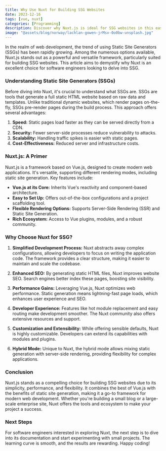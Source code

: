 ```yaml
---
title: Why Use Nuxt for Building SSG Websites
date: 2023-12-16
tags: [vue, nuxt]
categories: [Programming]
description: Discover why Nuxt.js is ideal for SSG websites in this easy-to-understand guide, exploring its benefits in speed, SEO, and developer experience.
image: "@assets/blog/norway/lachlan-gowen-jrMsv-0o0bw-unsplash.jpg"
---
```


In the realm of web development, the trend of using Static Site Generators (SSGs) has been rapidly growing. Among the numerous options available, Nuxt.js stands out as a powerful and versatile framework, particularly suited for building SSG websites. This article aims to demystify why Nuxt is an excellent choice for software engineers looking to delve into SSG.

### Understanding Static Site Generators (SSGs)

Before diving into Nuxt, it's crucial to understand what SSGs are. SSGs are tools that generate a full static HTML website based on raw data and templates. Unlike traditional dynamic websites, which render pages on-the-fly, SSGs pre-render pages during the build process. This approach offers several advantages:

1. **Speed:** Static pages load faster as they can be served directly from a CDN.
2. **Security:** Fewer server-side processes reduce vulnerability to attacks.
3. **Scalability:** Handling traffic spikes is easier with static pages.
4. **Cost-Effectiveness:** Reduced server and infrastructure costs.

### Nuxt.js: A Primer

Nuxt.js is a framework based on Vue.js, designed to create modern web applications. It's versatile, supporting different rendering modes, including static site generation. Key features include:

- **Vue.js at its Core:** Inherits Vue's reactivity and component-based architecture.
- **Easy to Set Up:** Offers out-of-the-box configurations and a project scaffolding tool.
- **Flexible Rendering Options:** Supports Server-Side Rendering (SSR) and Static Site Generation.
- **Rich Ecosystem:** Access to Vue plugins, modules, and a robust community.

### Why Choose Nuxt for SSG?

1. **Simplified Development Process:** Nuxt abstracts away complex configurations, allowing developers to focus on writing the application code. The framework provides a clear structure, making it easier to maintain and scale the codebase.

2. **Enhanced SEO:** By generating static HTML files, Nuxt improves website SEO. Search engines better index these pages, boosting site visibility.

3. **Performance Gains:** Leveraging Vue.js, Nuxt optimizes web performance. Static generation means lightning-fast page loads, which enhances user experience and SEO.

4. **Developer Experience:** Features like hot module replacement and easy routing make development smoother. The Nuxt community also offers extensive resources and support.

5. **Customization and Extensibility:** While offering sensible defaults, Nuxt is highly customizable. Developers can extend its capabilities with modules and plugins.

6. **Hybrid Mode:** Unique to Nuxt, the hybrid mode allows mixing static generation with server-side rendering, providing flexibility for complex applications.

### Conclusion

Nuxt.js stands as a compelling choice for building SSG websites due to its simplicity, performance, and flexibility. It combines the best of Vue.js with the benefits of static site generation, making it a go-to framework for modern web development. Whether you're building a small blog or a large-scale enterprise site, Nuxt offers the tools and ecosystem to make your project a success.

### Next Steps

For software engineers interested in exploring Nuxt, the next step is to dive into its documentation and start experimenting with small projects. The learning curve is smooth, and the results are rewarding. Happy coding!